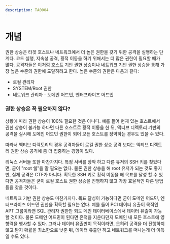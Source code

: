 ```yaml
---
description: TA0004
---
```


# 개념

권한 상승은 타겟 호스트나 네트워크에서 더 높은 권한을 갖기 위한 공격을 실행하는 단계다. 코드 실행, 지속성 공격, 횡적 이동을 하기 위해서는 더 많은 권한이 필요할 때가 많다. 공격자들은 이처럼 호스트 기반 권한 상승이나 네트워크 기반 권한 상승을 통해 가장 높은 수준의 권한에 도달하려고 한다. 높은 수준의 권한은 다음과 같다:&#x20;

* 로컬 관리자&#x20;
* SYSTEM/Root 권한&#x20;
* 네트워크 관리자 - 도메인 어드민, 엔터프라이즈 어드민&#x20;

### 권한 상승은 꼭 필요하지 않다?&#x20;

상황에 따라 권한 상승이 100% 필요한 것은 아니다. 예를 들어 현재 있는 호스트에서 권한 상승이 불가능 하다면 다른 호스트로 횡적 이동을 한 뒤, 액티브 디렉토리 기반의 공격을 실시해 도메인 어드민 권한이 되어 모든 호스트를 장악하는 경우도 있을 수 있다.&#x20;

따라서 액티브 디렉토리의 경우 공격자들이 로컬 권한 상승 공격 보다는 액티브 디렉토리 권한 상승 공격에 좀 더 집중하는 경향이 있다. &#x20;

리눅스 서버들 또한 마찬가지다. 특정 서버를 장악 하고 다른 유저의 SSH 키를 찾았다면, 굳이 "root 쉘"을 딸 필요는 없다. 물론 권한 상승을 해 root 유저가 되는 것도 좋지만, 실제 공격은 CTF가 아니다. 획득한 SSH 키로 횡적 이동을 해 목표를 달성 할 수 있다면 공격자들은 굳이 로컬 호스트 권한 상승을 진행하지 않고 가장 효율적인 다른 방법들을 찾을 것이다.&#x20;

네트워크 기반 권한 상승도 마찬가지다. 목표 달성이 가능하다면 굳이 도메인 어드민, 엔터프라이즈 어드민 권한을 획득할 필요는 없다. 예를 들어 PCI 데이터 유출이 목적인 APT 그룹이라면 SQL 관리자 권한만 되도 메인 데이터베이스에서 데이터 유출이 가능할 것이다. 물론 도메인 어드민이 된다면 흔적을 지운다던지 도메인 내 모든 호스트에 영향력을 행사할 수 있다. 그러나 데이터 유출만이 목적이라면, 오히려 공격을 더 진행하지 않고 탐지 확률을 최소한으로 낮춘 뒤, 데이터 유출만 하고 네트워크를 떠나는게 더 이득일 수도 있다.&#x20;
